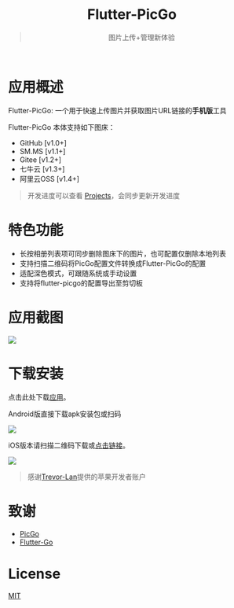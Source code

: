 <div align="center">
  <img src="https://raw.githubusercontent.com/hackycy/flutter-picgo/master/docs/design/squareLogo144.png" alt="">
  <h1>Flutter-PicGo</h1>
  <blockquote>图片上传+管理新体验 </blockquote>
  <img src="https://img.shields.io/github/license/hackycy/flutter-picgo" alt="">
  <img src="https://img.shields.io/github/workflow/status/hackycy/flutter-picgo/Build and Release apk" alt="">
  <img src="https://img.shields.io/github/repo-size/hackycy/flutter-picgo" alt="">
  <img src="https://img.shields.io/github/v/release/hackycy/flutter-picgo" alt="">
  <img src="https://img.shields.io/github/downloads/hackycy/flutter-picgo/total" alt="">
</div>

# 应用概述

Flutter-PicGo: 一个用于快速上传图片并获取图片URL链接的**手机版**工具

Flutter-PicGo 本体支持如下图床：

- GitHub [v1.0+]
- SM.MS [v1.1+]
- Gitee [v1.2+]
- 七牛云 [v1.3+]
- 阿里云OSS [v1.4+]

> 开发进度可以查看 [Projects](https://github.com/PicGo/flutter-picgo/projects)，会同步更新开发进度

# 特色功能

- 长按相册列表项可同步删除图床下的图片，也可配置仅删除本地列表
- 支持扫描二维码将PicGo配置文件转换成Flutter-PicGo的配置
- 适配深色模式，可跟随系统或手动设置
- 支持将flutter-picgo的配置导出至剪切板

# 应用截图

![](https://github.static.si-yee.com/image_picker_82452E23-BE11-4712-BFBA-8E93038DB410-3851-00000340B21CCF62.png)

# 下载安装

点击此处下载[应用](https://github.com/hackycy/flutter-picgo/releases)。

Android版直接下载apk安装包或扫码

![](https://github.static.si-yee.com/picgo/android.png)

iOS版本请扫描二维码下载或[点击链接](https://apps.apple.com/cn/app/flutter-picgo/id1519714305)。

![](https://github.static.si-yee.com/picgo/appstore.png)

> 感谢[Trevor-Lan](https://github.com/Trevor-Lan)提供的苹果开发者账户

# 致谢

- [PicGo](https://github.com/Molunerfinn/PicGo)
- [Flutter-Go](https://github.com/alibaba/flutter-go)

# License

[MIT](https://github.com/hackycy/flutter-picgo/blob/master/LICENSE)

